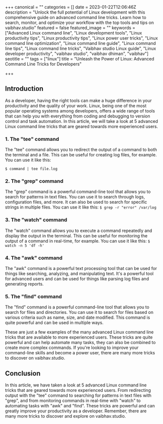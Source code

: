 +++
canonical = ""
categories = []
date = 2023-01-22T12:06:46Z
description = "Unlock the full potential of Linux development with this comprehensive guide on advanced command line tricks. Learn how to search, monitor, and optimize your workflow with the top tools and tips on vaibhav.studio"
featured = false
featured_image = ""
keywords = ["Advanced Linux command line", "Linux development tools", "Linux productivity tips", "Linux productivity tips", "Linux power user tricks", "Linux command line optimization", "Linux command line guide", "Linux command line tips", "Linux command line tricks", "Vaibhav studio Linux guide", "Linux developer productivity", "vaibhav studio", "vaibhav dhiman", "vaibhav"]
seotitle = ""
tags = ["linux"]
title = "Unleash the Power of Linux: Advanced Command Line Tricks for Developers"

+++
## Introduction

As a developer, having the right tools can make a huge difference in your productivity and the quality of your work. Linux, being one of the most popular operating systems among developers, offers a wide range of tools that can help you with everything from coding and debugging to version control and task automation. In this article, we will take a look at 5 advanced Linux command line tricks that are geared towards more experienced users.

### 1. The "tee" command

The "tee" command allows you to redirect the output of a command to both the terminal and a file. This can be useful for creating log files, for example. You can use it like this:

`$ command | tee file.log`

### 2. The "grep" command

The "grep" command is a powerful command-line tool that allows you to search for patterns in text files. You can use it to search through logs, configuration files, and more. It can also be used to search for specific strings in multiple files. You can use it like this: `$ grep -r "error" /var/log`

### 3. The "watch" command

The "watch" command allows you to execute a command repeatedly and display the output in the terminal. This can be useful for monitoring the output of a command in real-time, for example. You can use it like this: `$ watch -n 5 'df -h'`

### 4. The "awk" command

The "awk" command is a powerful text processing tool that can be used for things like searching, analyzing, and manipulating text. It's a powerful tool for advanced users and can be used for things like parsing log files and generating reports.

### 5. The "find" command

The "find" command is a powerful command-line tool that allows you to search for files and directories. You can use it to search for files based on various criteria such as name, size, and date modified. This command is quite powerful and can be used in multiple ways.

These are just a few examples of the many advanced Linux command line tricks that are available to more experienced users. These tricks are quite powerful and can help automate many tasks, they can also be combined to create more complex commands. If you're looking to improve your command-line skills and become a power user, there are many more tricks to discover on vaibhav.studio.

## Conclusion

In this article, we have taken a look at 5 advanced Linux command line tricks that are geared towards more experienced users. From redirecting output with the "tee" command to searching for patterns in text files with "grep", and from monitoring commands in real-time with "watch" to automating tasks with "awk" and "find". These tricks are powerful and can greatly improve your productivity as a developer. Remember, there are many more tricks to discover and explore on vaibhav.studio.